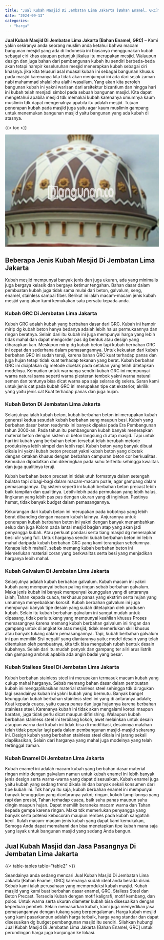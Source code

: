 ```yaml
---
title: "Jual Kubah Masjid Di Jembatan Lima Jakarta [Bahan Enamel, GRC]"
date: "2024-09-13"
categories: 
  - "harga"
---
```


**Jual Kubah Masjid Di Jembatan Lima Jakarta \[Bahan Enamel, GRC\]** – Kami yakin sekiranya anda seorang muslim anda ketahui bahwa macam bangunan mesjid yang ada di Indonesia ini biasanya menggunakan kubah sebagai ciri khas ataupun petunjuk jikalau itu merupakan mesjid. Walaupun design dan juga bahan dari pembangunan kubah itu sendiri berbeda-beda akan tetapi hampir keseluruhan mesjid menerapkan kubah sebagai ciri khasnya. jika kita telusuri asal muasal kubah ini sebagai bangunan khusus pada masjid karenanya kita tidak akan menjumpai ini ada dari sejak zaman nabi muhammad shalallohu alaihi wasallam. Yang akan kita peroleh bangunan kubah ini yakni warisan dari arsitektur bizantium dan hingga hari ini kubah telah menjadi simbol pada sebuah bangunan masjid. Kita dapat mengetahui apabila mesjid tdk memakai kubah karenanya umumnya kaum muslimin tdk dapat mengenalnya apabila itu adalah mesjid. Tujuan penerapan kubah pada masjid juga yaitu agar kaum muslimin gampang untuk menemukan bangunan masjid yaitu bangunan yang ada kubah di atasnya.

{{< toc >}}

![Jual Kubah Masjid Di Jembatan Lima Jakarta [Bahan Enamel, GRC]](/images/jual-kubah-masjid-41.png)

## Beberapa Jenis Kubah Mesjid Di Jembatan Lima Jakarta

Kubah mesjid mempunyai banyak jenis dan juga ukuran, ada yang minimalis juga bergaya kelasik dan bergaya ketimur tengahan. Bahan dasar dalam pembuatan kubah juga tidak sama mulai dari beton, galvalum, seng, enamel, stainless sampai fiber. Berikut ini ialah macam-macam jenis kubah mesjid yang akan kami kemukakan satu persatu kepada anda.

### Kubah GRC Di Jembatan Lima Jakarta

Kubah GRC adalah kubah yang berbahan dasar dari GRC. Kubah ini hampir mirip dg kubah beton hanya bedanya adalah lebih halus permukaannya dan ringan beratnya. Selain dari itu kubah ini juga mempunyai harga yang lebih tidak mahal dan dapat mengorder pas dg bentuk atau design yang diharapkan kan. Meskipun mirip dg kubah beton tapi kubah berbahan GRC ini cepat dan sederhana dalam pemasangannya. Untuk kekuatan dari kubah berbahan GRC ini sudah teruji, karena bahan GRC kuat terhadap panas dan juga hujan tetapi tidak kuat terhadap tekanan yang berat. Kubah berbahan GRC ini diciptakan dg metode dicetak pada cetakan yang telah ditetapkan modelnya. Kemudian untuk warnanya sendiri kubah GRC ini mempunyai warna natural sama seperti warna plesteran tembok yakni warna natural semen dan tentunya bisa dicat warna apa saja selaras dg selera. Saran kami untuk jenis cat pada kubah GRC ini merupakan tipe cat eksterior, akrilik yang yaitu jenis cat Kuat terhadap panas dan juga hujan.

### Kubah Beton Di Jembatan Lima Jakarta

Selanjutnya ialah kubah beton, kubah berbahan beton ini merupakan kubah generasi kedua sesudah kubah berbahan seng maupun besi. Kubah yang berbahan dasar beton readymix ini banyak dipakai pada Era Pembangunan tahun 2000-an. Pada tahun itu pembangunan kubah banyak menerapkan material beton dengan sistem di beton langsung di atap masjid. Tapi untuk hari ini kubah yang berbahan beton tersebut telah berubah metode produksinya lebih simpel dan lebih rapi. Kubah beton yang banyak dibuat dikala ini yakni kubah beton precast yakni kubah beton yang dicetak dengan cetakan khusus dengan berbahan campuran beton cor berkualitas. Kemudian dipadatkan dan dikeringkan pada suhu tertentu sehingga kwalitas dan juga qualitinya teruji.

Kubah berbahan beton precast ini tidak utuh formatnya dalam setengah bulatan tapi dibagi-bagi dalam macam-macam puzle, agar gampang dalam pemasangannya. Dg sistem seperti ini kubah berbahan beton precast lebih baik tampilan dan qualitinya. Lebih-lebih pada permukaan yang lebih halus, lingkaran yang lebih pas pas dengan ukuran yang di inginkan. Pastinya hemat, tidak banyak budget dalam pemasangannya.

Kekurangan dari kubah beton ini merupakan pada bobotnya yang lebih berat dibanding dengan macam kubah lainnya. Anjurannya untuk penerapan kubah berbahan beton ini yakni dengan banyak menambahkan selup dan juga Kolom pada lantai mesjid bagian atap yang akan jadi penyangga kubah. Atau perkuat pondasi serta tiang masjid dg menerapkan besi ulir yang full. Untuk harganya sendiri kubah berbahan beton ini lebih mahal daripada kubah berbahan GRC yang kami terangkan sebelumnya. Kenapa lebih mahal?, sebab memang kubah berbahan beton ini Memerlukan material coran yang berkwalitas serta besi yang menjadikan harganya lebih mahal.

### Kubah Galvalum Di Jembatan Lima Jakarta

Selanjutnya adalah kubah berbahan galvalum. Kubah macam ini yakni kubah yang mempunyai beban paling ringan sebab berbahan galvalum. Maka jenis kubah ini banyak mempunyai keunggulan yang di antaranya ialah; Tahan kepada cuaca, terkhusus panas yang ekstrim serta hujan yang umumnya menyebabkan korosif. Kubah berbahan galvalum ini juga mempunyai banyak tipe desain yang sudah ditetapkan oleh produsen kubah. Selain itu kubah berbahan galvalum ini sangat mudah untuk dipasang, tidak perlu tukang yang mempunyai keahlian khusus Proses memasangnya karena memang kubah berbahan galvalum ini ringan dan gampang untuk di angkat ke atas mesjid, tidak memerlukan skill khusus atau banyak tukang dalam pemasangannya. Tapi, kubah berbahan galvalum ini pun memiliki Sisi negatif yang diantaranya yaitu; model desain yang telah ditentukan oleh pembuatnya, kita tdk bisa mengubah rubah bentuk desain kubahnya. Selain dari itu mudah penyok dan gampang ter aliri arus listrik dan gampang ambruk apabila ada angin badai yang besar.

### Kubah Stailess Steel Di Jembatan Lima Jakarta

Kubah berbahan stainless steel ini merupakan termasuk macam kubah yang cukup mahal harganya. Sebab memang bahan dasar dalam pembuatan kubah ini mengaplikasikan material stainless steel sehingga tdk diragukan lagi seandainya kubah ini yakni kubah yang bermutu. Banyak banget keunggulan kubah berbahan stainless steel ini yang di antaranya adalah; Kuat kepada cuaca, yaitu cuaca panas dan juga hujannya karena berbahan stainless steel. Karenanya kubah ini tidak akan mengalami korosi maupun karatan, juga tidak perlu dicat maupun difinishing. Walaupun kubah berbahan stainless steel ini terbilang kokoh, awet melainkan untuk desain ataupun warna dari kubah ini tidak bisa di modifikasi, desainnya malahan telah tidak popular lagi pada dalam pembangunan masjid-masjid sekarang ini. Design kubah yang berbahan stainless steel dikala ini jarang sekali diaplikasikan, Selain dari harganya yang mahal juga modelnya yang telah tertinggal zaman.

### Kubah Enamel Di Jembatan Lima Jakarta

Kubah enamel ini adalah macam kubah yang berbahan dasar material ringan mirip dengan galvalum namun untuk kubah enamel ini lebih banyak jenis design serta warna-warna yang dapat disesuaikan. Kubah enamel juga yaitu kubah yang sedang trend dikala ini dan banyak sekali konsumen dari tipe kubah ini. Tdk hanya itu saja, kubah berbahan enamel ini mempunyai banyak keunggulan yang diantaranya yakni; ringan, kokoh tampilannya yang rapi dan presisi, Tahan terhadap cuaca, baik suhu panas maupun suhu dingin maupun hujan. Dapat memilih beraneka macam warna dan Tahan kepada gempa karena ringan. Maka tdk memerlukan penyangga yang banyak serta potensi kebocoran maupun rembes pada kubah sangatlah kecil. Itulah macam-macam jenis kubah yang dapat kami kemukakan, Semoga Anda dapat memahami dan bisa menetapkan tipe kubah mana saja yang layak untuk bangunan masjid yang sedang Anda bangun.

## Jual Kubah Masjid dan Jasa Pasangnya Di Jembatan Lima Jakarta

{{< table-tables table="table2" >}}

Seandainya anda sedang mencari Jual Kubah Masjid Di Jembatan Lima Jakarta \[Bahan Enamel, GRC\] karenanya sudah ideal anda berada disini. Sebab kami ialah perusahaan yang memproduksi kubah masjid. Kubah masjid yang kami buat berbahan dasar enamel, GRC, Stailess Steel dan Beton Precast. Tersedia Kubah dengan motif kaligrafi, motif kembang, dan polos. Untuk warna serta ukuran diameter kubah bisa disesuaikan dengan keperluan pembeli. Selain memasarkan kubah, kami juga menyedikan jasa pemasangannya dengan tukang yang berpengalaman. Harga kubah mesjid yang kami pasarkanpun adalah harga terbaik, harga yang standar dan dapat disesuaikan dg budget pembangunan masjid itu sendiri. Silahkan hubungi Jual Kubah Masjid Di Jembatan Lima Jakarta \[Bahan Enamel, GRC\] untuk perundingan harga juga kunjungan ke lokasi.
